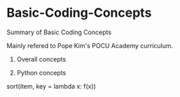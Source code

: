 # Basic-Coding-Concepts
Summary of Basic Coding Concepts

Mainly refered to Pope Kim's POCU Academy curriculum.

1. Overall concepts

2. Python concepts

sort(item, key = lambda x: f(x))
